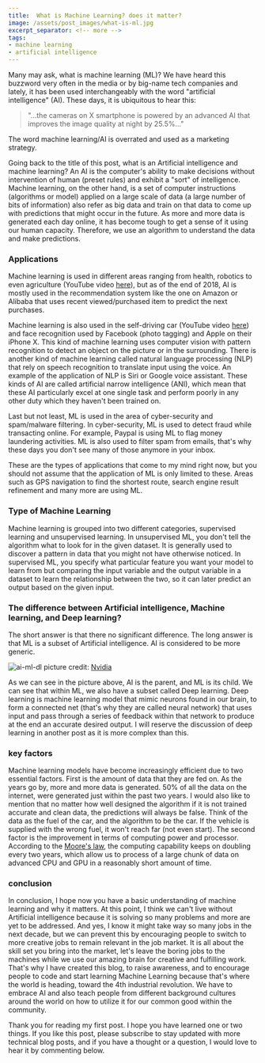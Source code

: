 ```yaml
---
title:  What is Machine Learning? does it matter?
image: /assets/post_images/what-is-ml.jpg
excerpt_separator: <!-- more -->
tags:
- machine learning
- artificial intelligence
---
```

Many may ask, what is machine learning (ML)? We have heard this buzzword very often in the media or by big-name tech companies and lately, it has been used interchangeably with the word "artificial intelligence" (AI).<!-- more --> These days, it is ubiquitous to hear this:

> "...the cameras on X smartphone is powered by an advanced AI that improves the image quality at night by 25.5%..."

The word machine learning/AI is overrated and used as a marketing strategy.

Going back to the title of this post, what is an Artificial intelligence and machine learning? An AI is the computer's ability to make decisions without intervention of human (preset rules) and exhibit a "sort" of intelligence. Machine learning, on the other hand, is a set of computer instructions (algorithms or model) applied on a large scale of data (a large number of bits of information) also refer as big data and train on that data to come up with predictions that might occur in the future. As more and more data is generated each day online, it has become tough to get a sense of it using our human capacity. Therefore, we use an algorithm to understand the data and make predictions.

### Applications

Machine learning is used in different areas ranging from health, robotics to even agriculture (YouTube video [here](https://www.youtube.com/watch?v=NlpS-DhayQA)), but as of the end of 2018, AI is mostly used in the recommendation system like the one on Amazon or Alibaba that uses recent viewed/purchased item to predict the next purchases.

Machine learning is also used in the self-driving car (YouTube video [here](https://www.youtube.com/watch?v=aaOB-ErYq6Y)) and face recognition used by Facebook (photo tagging) and Apple on their iPhone X. This kind of machine learning uses computer vision with pattern recognition to detect an object on the picture or in the surrounding. There is another kind of machine learning called natural language processing (NLP) that rely on speech recognition to translate input using the voice. An example of the application of NLP is Siri or Google voice assistant. These kinds of AI are called artificial narrow intelligence (ANI), which mean that these AI particularly excel at one single task and perform poorly in any other duty which they haven't been trained on.

Last but not least, ML is used in the area of cyber-security and spam/malware filtering. In cyber-security, ML is used to detect fraud while transacting online. For example, Paypal is using ML to flag money laundering activities. ML is also used to filter spam from emails, that's why these days you don't see many of those anymore in your inbox.

These are the types of applications that come to my mind right now, but you should not assume that the application of ML is only limited to these. Areas such as GPS navigation to find the shortest route, search engine result refinement and many more are using ML.

### Type of Machine Learning

Machine learning is grouped into two different categories, supervised learning and unsupervised learning. In unsupervised ML, you don't tell the algorithm what to look for in the given dataset. It is generally used to discover a pattern in data that you might not have otherwise noticed. In supervised ML, you specify what particular feature you want your model to learn from but comparing the input variable and the output variable in a dataset to learn the relationship between the two, so it can later predict an output based on the given input.

### The difference between Artificial intelligence, Machine learning, and Deep learning?

The short answer is that there no significant difference. The long answer is that ML is a subset of Artificial intelligence. AI is considered to be more generic.

![ai-ml-dl](/blog/assets/post_cont_image/ai-ml-dl.png)
picture credit: [Nvidia](https://blogs.nvidia.com/blog/2016/07/29/whats-difference-artificial-intelligence-machine-learning-deep-learning-ai/)

As we can see in the picture above, AI is the parent, and ML is its child. We can see that within ML, we also have a subset called Deep learning. Deep learning is machine learning model that mimic neurons found in our brain, to form a connected net (that's why they are called neural network) that uses input and pass through a series of feedback within that network to produce at the end an accurate desired output. I will reserve the discussion of deep learning in another post as it is more complex than this.

### key factors

Machine learning models have become increasingly efficient due to two essential factors. First is the amount of data that they are fed on. As the years go by, more and more data is generated. 50% of all the data on the internet, were generated just within the past two years. I would also like to mention that no matter how well designed the algorithm if it is not trained accurate and clean data, the predictions will always be false. Think of the data as the fuel of the car, and the algorithm to be the car. If the vehicle is supplied with the wrong fuel, it won't reach far (not even start). The second factor is the improvement in terms of computing power and processor. According to the [Moore's law](https://en.wikipedia.org/wiki/Moore%27s_law), the computing capability keeps on doubling every two years, which allow us to process of a large chunk of data on advanced CPU and GPU in a reasonably short amount of time.

### conclusion

In conclusion, I hope now you have a basic understanding of machine learning and why it matters. At this point, I think we can't live without Artificial intelligence because it is solving so many problems and more are yet to be addressed. And yes, I know it might take way so many jobs in the next decade, but we can prevent this by encouraging people to switch to more creative jobs to remain relevant in the job market. It is all about the skill set you bring into the market, let's leave the boring jobs to the machines while we use our amazing brain for creative and fulfilling work. That's why I have created this blog, to raise awareness, and to encourage people to code and start learning Machine Learning because that's where the world is heading, toward the 4th industrial revolution. We have to embrace AI and also teach people from different background cultures around the world on how to utilize it for our common good within the community.

Thank you for reading my first post. I hope you have learned one or two things. If you like this post, please subscribe to stay updated with more technical blog posts, and if you have a thought or a question, I would love to hear it by commenting below.